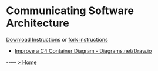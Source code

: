 # Communicating Software Architecture
[Download Instructions](../download-instructions.md) or [fork instructions](../fork-instructions.md)

- [Improve a C4 Container Diagram - Diagrams.net/Draw.io](../exercises/Exercise-2209-C4-Container.drawio)

--—
[> Home](../README.md)